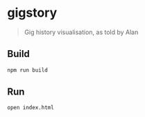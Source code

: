gigstory
===

> Gig history visualisation, as told by Alan

Build
---

```sh
npm run build
```

Run
---

```sh
open index.html
```